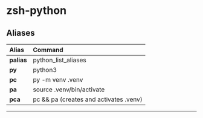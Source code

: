 # zsh-python

## Aliases

| Alias           | Command                                                   |
|:----------------|:----------------------------------------------------------|
| **palias**      | python_list_aliases                                       |
| **py**          | python3                                                   |
| **pc**          | py -m venv .venv                                          |
| **pa**          | source .venv/bin/activate                                 |
| **pca**         | pc && pa (creates and activates .venv)                    |
-------------------------------------------------------------------------------

